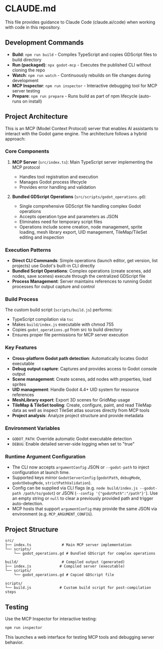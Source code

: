 # CLAUDE.md

This file provides guidance to Claude Code (claude.ai/code) when working with code in this repository.

## Development Commands

- **Build**: `npm run build` - Compiles TypeScript and copies GDScript files to build directory
- **Run (packaged)**: `npx godot-mcp` - Executes the published CLI without cloning the repo
- **Watch**: `npm run watch` - Continuously rebuilds on file changes during development
- **MCP Inspector**: `npm run inspector` - Interactive debugging tool for MCP server testing
- **Prepare**: `npm run prepare` - Runs build as part of npm lifecycle (auto-runs on install)

## Project Architecture

This is an MCP (Model Context Protocol) server that enables AI assistants to interact with the Godot game engine. The architecture follows a hybrid approach:

### Core Components

1. **MCP Server** (`src/index.ts`): Main TypeScript server implementing the MCP protocol
   - Handles tool registration and execution
   - Manages Godot process lifecycle
   - Provides error handling and validation

2. **Bundled GDScript Operations** (`src/scripts/godot_operations.gd`):
   - Single comprehensive GDScript file handling complex Godot operations
   - Accepts operation type and parameters as JSON
   - Eliminates need for temporary script files
   - Operations include scene creation, node management, sprite loading, mesh library export, UID management, TileMap/TileSet editing and inspection

### Execution Patterns

- **Direct CLI Commands**: Simple operations (launch editor, get version, list projects) use Godot's built-in CLI directly
- **Bundled Script Operations**: Complex operations (create scenes, add nodes, save scenes) execute through the centralized GDScript file
- **Process Management**: Server maintains references to running Godot processes for output capture and control

### Build Process

The custom build script (`scripts/build.js`) performs:
- TypeScript compilation via `tsc`
- Makes `build/index.js` executable with chmod 755
- Copies `godot_operations.gd` from src to build directory
- Ensures proper file permissions for MCP server execution

### Key Features

- **Cross-platform Godot path detection**: Automatically locates Godot executable
- **Debug output capture**: Captures and provides access to Godot console output
- **Scene management**: Create scenes, add nodes with properties, load sprites
- **UID management**: Handle Godot 4.4+ UID system for resource references
- **MeshLibrary export**: Export 3D scenes for GridMap usage
- **TileMap & TileSet tooling**: Create, configure, paint, and read TileMap data as well as inspect TileSet atlas sources directly from MCP tools
- **Project analysis**: Analyze project structure and provide metadata

### Environment Variables

- `GODOT_PATH`: Override automatic Godot executable detection
- `DEBUG`: Enable detailed server-side logging when set to "true"

### Runtime Argument Configuration

- The CLI now accepts `argumentConfig` JSON or `--godot-path` to inject configuration at launch time.
- Supported keys mirror `GodotServerConfig` (`godotPath`, `debugMode`, `godotDebugMode`, `strictPathValidation`).
- Config can be supplied via CLI flags (e.g. `node build/index.js --godot-path /path/to/godot`) or JSON (`--config '{"godotPath":"/path"}'`). Use an empty string or `null` to clear a previously provided path and trigger auto-detection.
- MCP hosts that support `argumentConfig` may provide the same JSON via environment (e.g. `MCP_ARGUMENT_CONFIG`).

## Project Structure

```
src/
├── index.ts              # Main MCP server implementation
└── scripts/
    └── godot_operations.gd # Bundled GDScript for complex operations

build/                    # Compiled output (generated)
├── index.js             # Compiled server (executable)
└── scripts/
    └── godot_operations.gd # Copied GDScript file

scripts/
└── build.js             # Custom build script for post-compilation steps
```

## Testing

Use the MCP Inspector for interactive testing:
```bash
npm run inspector
```

This launches a web interface for testing MCP tools and debugging server behavior.
